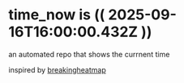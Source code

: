 # time_now is (( 2025-09-16T16:00:00.432Z ))

an automated repo that shows the currnent time

inspired by [breakingheatmap](https://github.com/breakingheatmap/breakingheatmap)
